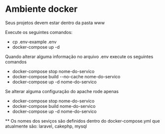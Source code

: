 # Ambiente docker 

Seus projetos devem estar dentro da pasta www

Execute os seguintes comandos:

- cp .env-example .env
- docker-compose up -d

Quando alterar alguma informação no arquivo .env execute os seguintes comandos

- docker-compose stop nome-do-servico
- docker-compose build --no-cache nome-do-servico
- docker-compose up -d nome-do-servico

Se alterar alguma configuração do apache rode apenas

- docker-compose stop nome-do-servico
- docker-compose build nome-do-servico
- docker-compose up -d nome-do-servico

** Os nomes dos seviços são definidos dentro do docker-compose.yml que atualmente são: laravel, cakephp, mysql


